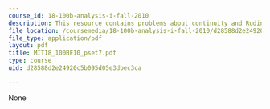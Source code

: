 ```yaml
---
course_id: 18-100b-analysis-i-fall-2010
description: This resource contains problems about continuity and Rudin.
file_location: /coursemedia/18-100b-analysis-i-fall-2010/d28588d2e24920c5b095d05e3dbec3ca_MIT18_100BF10_pset7.pdf
file_type: application/pdf
layout: pdf
title: MIT18_100BF10_pset7.pdf
type: course
uid: d28588d2e24920c5b095d05e3dbec3ca

---
```

None
